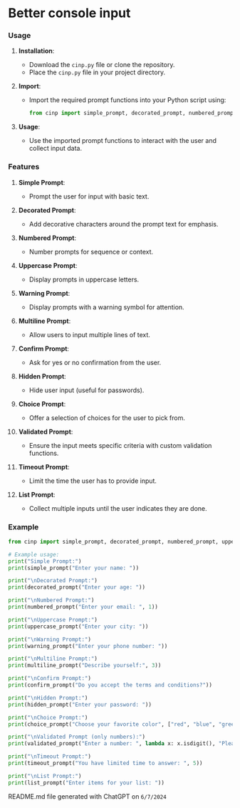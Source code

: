 # Better console input

### Usage

1. **Installation**:
   - Download the `cinp.py` file or clone the repository.
   - Place the `cinp.py` file in your project directory.

2. **Import**:
   - Import the required prompt functions into your Python script using:
     ```python
     from cinp import simple_prompt, decorated_prompt, numbered_prompt, uppercase_prompt, warning_prompt, multiline_prompt, confirm_prompt, hidden_prompt, choice_prompt, validated_prompt, timeout_prompt, list_prompt
     ```

3. **Usage**:
   - Use the imported prompt functions to interact with the user and collect input data.

### Features

1. **Simple Prompt**:
   - Prompt the user for input with basic text.

2. **Decorated Prompt**:
   - Add decorative characters around the prompt text for emphasis.

3. **Numbered Prompt**:
   - Number prompts for sequence or context.

4. **Uppercase Prompt**:
   - Display prompts in uppercase letters.

5. **Warning Prompt**:
   - Display prompts with a warning symbol for attention.

6. **Multiline Prompt**:
   - Allow users to input multiple lines of text.

7. **Confirm Prompt**:
   - Ask for yes or no confirmation from the user.

8. **Hidden Prompt**:
   - Hide user input (useful for passwords).

9. **Choice Prompt**:
   - Offer a selection of choices for the user to pick from.

10. **Validated Prompt**:
    - Ensure the input meets specific criteria with custom validation functions.

11. **Timeout Prompt**:
    - Limit the time the user has to provide input.

12. **List Prompt**:
    - Collect multiple inputs until the user indicates they are done.

### Example

```python
from cinp import simple_prompt, decorated_prompt, numbered_prompt, uppercase_prompt, warning_prompt, multiline_prompt, confirm_prompt, hidden_prompt, choice_prompt, validated_prompt, timeout_prompt, list_prompt

# Example usage:
print("Simple Prompt:")
print(simple_prompt("Enter your name: "))

print("\nDecorated Prompt:")
print(decorated_prompt("Enter your age: "))

print("\nNumbered Prompt:")
print(numbered_prompt("Enter your email: ", 1))

print("\nUppercase Prompt:")
print(uppercase_prompt("Enter your city: "))

print("\nWarning Prompt:")
print(warning_prompt("Enter your phone number: "))

print("\nMultiline Prompt:")
print(multiline_prompt("Describe yourself:", 3))

print("\nConfirm Prompt:")
print(confirm_prompt("Do you accept the terms and conditions?"))

print("\nHidden Prompt:")
print(hidden_prompt("Enter your password: "))

print("\nChoice Prompt:")
print(choice_prompt("Choose your favorite color", ["red", "blue", "green"]))

print("\nValidated Prompt (only numbers):")
print(validated_prompt("Enter a number: ", lambda x: x.isdigit(), "Please enter a valid number."))

print("\nTimeout Prompt:")
print(timeout_prompt("You have limited time to answer: ", 5))

print("\nList Prompt:")
print(list_prompt("Enter items for your list: "))
```

README.md file generated with ChatGPT on `6/7/2024`
